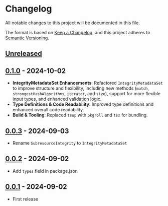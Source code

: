# Changelog

All notable changes to this project will be documented in this file.

The format is based on [Keep a Changelog](https://keepachangelog.com/en/1.1.0/),
and this project adheres to [Semantic Versioning](https://semver.org/spec/v2.0.0.html).

## [Unreleased]

## [0.1.0] - 2024-10-02

- **IntegrityMetadataSet Enhancements**: Refactored `IntegrityMetadataSet` to improve structure and flexibility, including new methods (`match`, `strongestHashAlgorithms`, `iterator`, and `size`), support for more flexible input types, and enhanced validation logic.
- **Type Definitions & Code Readability**: Improved type definitions and enhanced overall code readability.
- **Build & Tooling**: Replaced `tsup` with `pkgroll` and `tsx` for bundling.

## [0.0.3] - 2024-09-03

- Rename `SubresourceIntegrity` to `IntegrityMetadataSet`

## [0.0.2] - 2024-09-02

- Add `types` field in package.json

## [0.0.1] - 2024-09-02

- First release

[0.1.0]: https://github.com/kou029w/websri/compare/v0.0.3...v0.1.0
[0.0.3]: https://github.com/kou029w/websri/compare/v0.0.2...v0.0.3
[0.0.2]: https://github.com/kou029w/websri/compare/v0.0.1...v0.0.2
[0.0.1]: https://github.com/kou029w/usri/releases/tag/v0.0.1
[unreleased]: https://github.com/kou029w/websri/compare/v0.1.0...HEAD
